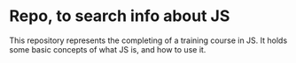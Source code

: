 # Repo, to search info about JS

This repository represents the completing of a training course in JS. It holds some basic concepts 
of what JS is, and how to use it.
